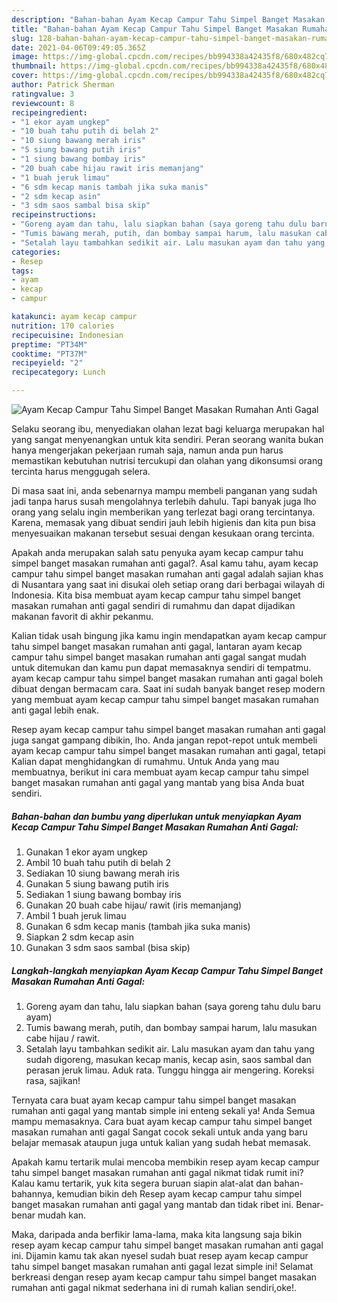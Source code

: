 ```yaml
---
description: "Bahan-bahan Ayam Kecap Campur Tahu Simpel Banget Masakan Rumahan Anti Gagal yang enak Untuk Jualan"
title: "Bahan-bahan Ayam Kecap Campur Tahu Simpel Banget Masakan Rumahan Anti Gagal yang enak Untuk Jualan"
slug: 128-bahan-bahan-ayam-kecap-campur-tahu-simpel-banget-masakan-rumahan-anti-gagal-yang-enak-untuk-jualan
date: 2021-04-06T09:49:05.365Z
image: https://img-global.cpcdn.com/recipes/bb994338a42435f8/680x482cq70/ayam-kecap-campur-tahu-simpel-banget-masakan-rumahan-anti-gagal-foto-resep-utama.jpg
thumbnail: https://img-global.cpcdn.com/recipes/bb994338a42435f8/680x482cq70/ayam-kecap-campur-tahu-simpel-banget-masakan-rumahan-anti-gagal-foto-resep-utama.jpg
cover: https://img-global.cpcdn.com/recipes/bb994338a42435f8/680x482cq70/ayam-kecap-campur-tahu-simpel-banget-masakan-rumahan-anti-gagal-foto-resep-utama.jpg
author: Patrick Sherman
ratingvalue: 3
reviewcount: 8
recipeingredient:
- "1 ekor ayam ungkep"
- "10 buah tahu putih di belah 2"
- "10 siung bawang merah iris"
- "5 siung bawang putih iris"
- "1 siung bawang bombay iris"
- "20 buah cabe hijau rawit iris memanjang"
- "1 buah jeruk limau"
- "6 sdm kecap manis tambah jika suka manis"
- "2 sdm kecap asin"
- "3 sdm saos sambal bisa skip"
recipeinstructions:
- "Goreng ayam dan tahu, lalu siapkan bahan (saya goreng tahu dulu baru ayam)"
- "Tumis bawang merah, putih, dan bombay sampai harum, lalu masukan cabe hijau / rawit."
- "Setalah layu tambahkan sedikit air. Lalu masukan ayam dan tahu yang sudah digoreng, masukan kecap manis, kecap asin, saos sambal dan perasan jeruk limau. Aduk rata. Tunggu hingga air mengering. Koreksi rasa, sajikan!"
categories:
- Resep
tags:
- ayam
- kecap
- campur

katakunci: ayam kecap campur 
nutrition: 170 calories
recipecuisine: Indonesian
preptime: "PT34M"
cooktime: "PT37M"
recipeyield: "2"
recipecategory: Lunch

---
```



![Ayam Kecap Campur Tahu Simpel Banget Masakan Rumahan Anti Gagal](https://img-global.cpcdn.com/recipes/bb994338a42435f8/680x482cq70/ayam-kecap-campur-tahu-simpel-banget-masakan-rumahan-anti-gagal-foto-resep-utama.jpg)

Selaku seorang ibu, menyediakan olahan lezat bagi keluarga merupakan hal yang sangat menyenangkan untuk kita sendiri. Peran seorang  wanita bukan hanya mengerjakan pekerjaan rumah saja, namun anda pun harus memastikan kebutuhan nutrisi tercukupi dan olahan yang dikonsumsi orang tercinta harus menggugah selera.

Di masa  saat ini, anda sebenarnya mampu membeli panganan yang sudah jadi tanpa harus susah mengolahnya terlebih dahulu. Tapi banyak juga lho orang yang selalu ingin memberikan yang terlezat bagi orang tercintanya. Karena, memasak yang dibuat sendiri jauh lebih higienis dan kita pun bisa menyesuaikan makanan tersebut sesuai dengan kesukaan orang tercinta. 



Apakah anda merupakan salah satu penyuka ayam kecap campur tahu simpel banget masakan rumahan anti gagal?. Asal kamu tahu, ayam kecap campur tahu simpel banget masakan rumahan anti gagal adalah sajian khas di Nusantara yang saat ini disukai oleh setiap orang dari berbagai wilayah di Indonesia. Kita bisa membuat ayam kecap campur tahu simpel banget masakan rumahan anti gagal sendiri di rumahmu dan dapat dijadikan makanan favorit di akhir pekanmu.

Kalian tidak usah bingung jika kamu ingin mendapatkan ayam kecap campur tahu simpel banget masakan rumahan anti gagal, lantaran ayam kecap campur tahu simpel banget masakan rumahan anti gagal sangat mudah untuk ditemukan dan kamu pun dapat memasaknya sendiri di tempatmu. ayam kecap campur tahu simpel banget masakan rumahan anti gagal boleh dibuat dengan bermacam cara. Saat ini sudah banyak banget resep modern yang membuat ayam kecap campur tahu simpel banget masakan rumahan anti gagal lebih enak.

Resep ayam kecap campur tahu simpel banget masakan rumahan anti gagal juga sangat gampang dibikin, lho. Anda jangan repot-repot untuk membeli ayam kecap campur tahu simpel banget masakan rumahan anti gagal, tetapi Kalian dapat menghidangkan di rumahmu. Untuk Anda yang mau membuatnya, berikut ini cara membuat ayam kecap campur tahu simpel banget masakan rumahan anti gagal yang mantab yang bisa Anda buat sendiri.

<!--inarticleads1-->

##### Bahan-bahan dan bumbu yang diperlukan untuk menyiapkan Ayam Kecap Campur Tahu Simpel Banget Masakan Rumahan Anti Gagal:

1. Gunakan 1 ekor ayam ungkep
1. Ambil 10 buah tahu putih di belah 2
1. Sediakan 10 siung bawang merah iris
1. Gunakan 5 siung bawang putih iris
1. Sediakan 1 siung bawang bombay iris
1. Gunakan 20 buah cabe hijau/ rawit (iris memanjang)
1. Ambil 1 buah jeruk limau
1. Gunakan 6 sdm kecap manis (tambah jika suka manis)
1. Siapkan 2 sdm kecap asin
1. Gunakan 3 sdm saos sambal (bisa skip)




<!--inarticleads2-->

##### Langkah-langkah menyiapkan Ayam Kecap Campur Tahu Simpel Banget Masakan Rumahan Anti Gagal:

1. Goreng ayam dan tahu, lalu siapkan bahan (saya goreng tahu dulu baru ayam)
1. Tumis bawang merah, putih, dan bombay sampai harum, lalu masukan cabe hijau / rawit.
1. Setalah layu tambahkan sedikit air. Lalu masukan ayam dan tahu yang sudah digoreng, masukan kecap manis, kecap asin, saos sambal dan perasan jeruk limau. Aduk rata. Tunggu hingga air mengering. Koreksi rasa, sajikan!




Ternyata cara buat ayam kecap campur tahu simpel banget masakan rumahan anti gagal yang mantab simple ini enteng sekali ya! Anda Semua mampu memasaknya. Cara buat ayam kecap campur tahu simpel banget masakan rumahan anti gagal Sangat cocok sekali untuk anda yang baru belajar memasak ataupun juga untuk kalian yang sudah hebat memasak.

Apakah kamu tertarik mulai mencoba membikin resep ayam kecap campur tahu simpel banget masakan rumahan anti gagal nikmat tidak rumit ini? Kalau kamu tertarik, yuk kita segera buruan siapin alat-alat dan bahan-bahannya, kemudian bikin deh Resep ayam kecap campur tahu simpel banget masakan rumahan anti gagal yang mantab dan tidak ribet ini. Benar-benar mudah kan. 

Maka, daripada anda berfikir lama-lama, maka kita langsung saja bikin resep ayam kecap campur tahu simpel banget masakan rumahan anti gagal ini. Dijamin kamu tak akan nyesel sudah buat resep ayam kecap campur tahu simpel banget masakan rumahan anti gagal lezat simple ini! Selamat berkreasi dengan resep ayam kecap campur tahu simpel banget masakan rumahan anti gagal nikmat sederhana ini di rumah kalian sendiri,oke!.

